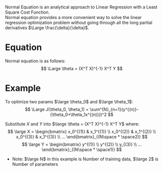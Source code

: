 Normal Equation is an analytical approach to Linear Regression with a Least Square Cost Function.  
Normal equation provides a more convenient way to solve the linear regression optimization problem without going through all the long partial derivatives $\Large \frac{\delta}{\delta}$.  

# Equation
Normal equation is as follows:  
$$ \Large
\theta = (X^T X)^{-1} X^T Y
$$
# Example
To optimize two params $\large \theta_0$ and $\large \theta_1$:
$$ \Large
J(\theta_0, \theta_1) = \sum^{N}_{n=1}(y^{(n)}-(\theta_0+\theta_1x^{(n)}))^2
$$

Substitute $X$ and $Y$ into $\large \theta = (X^T X)^{-1} X^T Y$ where:
$$ \large
X = 
\begin{bmatrix} 
x_0^{(1)} & x_1^{(1)} \\ 
x_0^{(2)} & x_1^{(2)} \\
x_0^{(3)} & x_1^{(3)} \\
...
\end{bmatrix}_{(N\space * \space2)}
$$
$$ \large
Y = 
\begin{bmatrix} 
y^{(1)} \\ 
y^{(2)} \\
y_{(3)} \\
...
\end{bmatrix}_{(N\space * \space1)}
$$
- Note: $\large N$ in this example is Number of training data, $\large 2$ is Number of parameters 